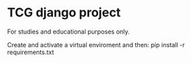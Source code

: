 # TCG django project

For studies and educational purposes only.

Create and activate a virtual enviroment and then:
pip install -r requirements.txt
